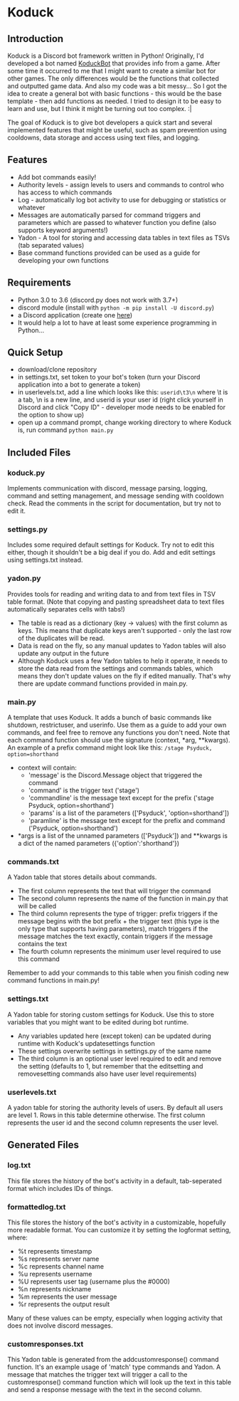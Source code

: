 # Koduck

## Introduction
Koduck is a Discord bot framework written in Python! Originally, I'd developed a bot named [KoduckBot](https://github.com/Chupalika/KoduckBot) that provides info from a game. After some time it occurred to me that I might want to create a similar bot for other games. The only differences would be the functions that collected and outputted game data. And also my code was a bit messy... So I got the idea to create a general bot with basic functions - this would be the base template - then add functions as needed. I tried to design it to be easy to learn and use, but I think it might be turning out too complex. :|

The goal of Koduck is to give bot developers a quick start and several implemented features that might be useful, such as spam prevention using cooldowns, data storage and access using text files, and logging.

## Features
- Add bot commands easily!
- Authority levels - assign levels to users and commands to control who has access to which commands
- Log - automatically log bot activity to use for debugging or statistics or whatever
- Messages are automatically parsed for command triggers and parameters which are passed to whatever function you define (also supports keyword arguments!)
- Yadon - A tool for storing and accessing data tables in text files as TSVs (tab separated values)
- Base command functions provided can be used as a guide for developing your own functions

## Requirements
- Python 3.0 to 3.6 (discord.py does not work with 3.7+)
- discord module (install with ``python -m pip install -U discord.py``)
- a Discord application (create one [here](https://discordapp.com/developers/applications/))
- It would help a lot to have at least some experience programming in Python...

## Quick Setup
- download/clone repository
- in settings.txt, set token to your bot's token (turn your Discord application into a bot to generate a token)
- in userlevels.txt, add a line which looks like this: ``userid\t3\n`` where \t is a tab, \n is a new line, and userid is your user id (right click yourself in Discord and click "Copy ID" - developer mode needs to be enabled for the option to show up)
- open up a command prompt, change working directory to where Koduck is, run command ``python main.py``

## Included Files

### koduck.py
Implements communication with discord, message parsing, logging, command and setting management, and message sending with cooldown check. Read the comments in the script for documentation, but try not to edit it.

### settings.py
Includes some required default settings for Koduck. Try not to edit this either, though it shouldn't be a big deal if you do. Add and edit settings using settings.txt instead.

### yadon.py
Provides tools for reading and writing data to and from text files in TSV table format. (Note that copying and pasting spreadsheet data to text files automatically separates cells with tabs!)
- The table is read as a dictionary (key -> values) with the first column as keys. This means that duplicate keys aren't supported - only the last row of the duplicates will be read.
- Data is read on the fly, so any manual updates to Yadon tables will also update any output in the future
- Although Koduck uses a few Yadon tables to help it operate, it needs to store the data read from the settings and commands tables, which means they don't update values on the fly if edited manually. That's why there are update command functions provided in main.py.

### main.py
A template that uses Koduck. It adds a bunch of basic commands like shutdown, restrictuser, and userinfo. Use them as a guide to add your own commands, and feel free to remove any functions you don't need. Note that each command function should use the signature (context, \*arg, \*\*kwargs). An example of a prefix command might look like this: ``/stage Psyduck, option=shorthand``
* context will contain:
  * 'message' is the Discord.Message object that triggered the command
  * 'command' is the trigger text ('stage')
  * 'commandline' is the message text except for the prefix ('stage Psyduck, option=shorthand')
  * 'params' is a list of the parameters (\['Psyduck', 'option=shorthand'\])
  * 'paramline' is the message text except for the prefix and command ('Psyduck, option=shorthand')
* \*args is a list of the unnamed parameters (\['Psyduck'\]) and \*\*kwargs is a dict of the named parameters ({'option':'shorthand'})

### commands.txt
A Yadon table that stores details about commands.
- The first column represents the text that will trigger the command
- The second column represents the name of the function in main.py that will be called
- The third column represents the type of trigger: prefix triggers if the message begins with the bot prefix + the trigger text (this type is the only type that supports having parameters), match triggers if the message matches the text exactly, contain triggers if the message contains the text
- The fourth column represents the minimum user level required to use this command

Remember to add your commands to this table when you finish coding new command functions in main.py!

### settings.txt
A Yadon table for storing custom settings for Koduck. Use this to store variables that you might want to be edited during bot runtime.
- Any variables updated here (except token) can be updated during runtime with Koduck's updatesettings function
- These settings overwrite settings in settings.py of the same name
- The third column is an optional user level required to edit and remove the setting (defaults to 1, but remember that the editsetting and removesetting commands also have user level requirements)

### userlevels.txt
A yadon table for storing the authority levels of users. By default all users are level 1. Rows in this table determine otherwise. The first column represents the user id and the second column represents the user level.

## Generated Files

### log.txt
This file stores the history of the bot's activity in a default, tab-seperated format which includes IDs of things.

### formattedlog.txt
This file stores the history of the bot's activity in a customizable, hopefully more readable format. You can customize it by setting the logformat setting, where:
- %t represents timestamp
- %s represents server name
- %c represents channel name
- %u represents username
- %U represents user tag (username plus the #0000)
- %n represents nickname
- %m represents the user message
- %r represents the output result

Many of these values can be empty, especially when logging activity that does not involve discord messages.

### customresponses.txt
This Yadon table is generated from the addcustomresponse() command function. It's an example usage of 'match' type commands and Yadon. A message that matches the trigger text will trigger a call to the customresponse() command function which will look up the text in this table and send a response message with the text in the second column.
